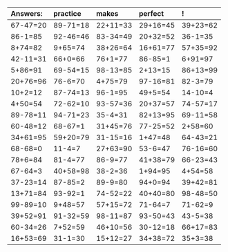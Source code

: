 | Answers: | practice | makes | perfect | ! |
| :--- | :--- | :--- | :--- | :--- |
| 67-47=20 | 89-71=18 | 22+11=33 | 29+16=45 | 39+23=62 | 
| 86-1=85 | 92-46=46 | 83-34=49 | 20+32=52 | 36-1=35 | 
| 8+74=82 | 9+65=74 | 38+26=64 | 16+61=77 | 57+35=92 | 
| 42-11=31 | 66+0=66 | 76+1=77 | 86-85=1 | 6+91=97 | 
| 5+86=91 | 69-54=15 | 98-13=85 | 2+13=15 | 86+13=99 | 
| 20+76=96 | 76-6=70 | 4+75=79 | 97-16=81 | 82-3=79 | 
| 10+2=12 | 87-74=13 | 96-1=95 | 49+5=54 | 14-10=4 | 
| 4+50=54 | 72-62=10 | 93-57=36 | 20+37=57 | 74-57=17 | 
| 89-78=11 | 94-71=23 | 35-4=31 | 82+13=95 | 69-11=58 | 
| 60-48=12 | 68-67=1 | 31+45=76 | 77-25=52 | 2+58=60 | 
| 34+61=95 | 59+20=79 | 31-15=16 | 1+47=48 | 64-43=21 | 
| 68-68=0 | 11-4=7 | 27+63=90 | 53-6=47 | 76-16=60 | 
| 78+6=84 | 81-4=77 | 86-9=77 | 41+38=79 | 66-23=43 | 
| 67-64=3 | 40+58=98 | 38-2=36 | 1+94=95 | 4+54=58 | 
| 37-23=14 | 87-85=2 | 89-9=80 | 94+0=94 | 39+42=81 | 
| 13+71=84 | 93-92=1 | 74-52=22 | 40+40=80 | 98-48=50 | 
| 99-89=10 | 9+48=57 | 57+15=72 | 71-64=7 | 71-62=9 | 
| 39+52=91 | 91-32=59 | 98-11=87 | 93-50=43 | 43-5=38 | 
| 60-34=26 | 7+52=59 | 46+10=56 | 30-12=18 | 66+17=83 | 
| 16+53=69 | 31-1=30 | 15+12=27 | 34+38=72 | 35+3=38 | 
